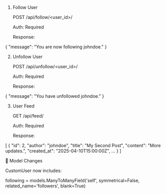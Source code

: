 1. Follow User

    POST /api/follow/<user_id>/

    Auth: Required

    Response:

{
  "message": "You are now following johndoe."
}

2. Unfollow User

    POST /api/unfollow/<user_id>/

    Auth: Required

    Response:

{
  "message": "You have unfollowed johndoe."
}

3. User Feed

    GET /api/feed/

    Auth: Required

    Response:

[
  {
    "id": 2,
    "author": "johndoe",
    "title": "My Second Post",
    "content": "More updates.",
    "created_at": "2025-04-10T15:00:00Z",
    ...
  }
]

🧾 Model Changes

CustomUser now includes:

following = models.ManyToManyField('self', symmetrical=False, related_name='followers', blank=True)

